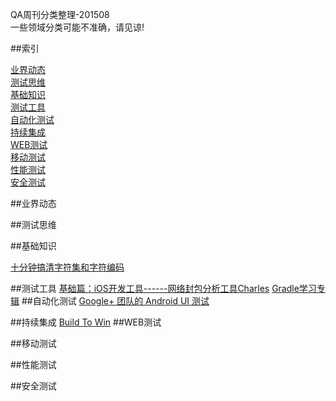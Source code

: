 QA周刊分类整理-201508<br />
一些领域分类可能不准确，请见谅!  


##索引

[业界动态](#NEWS)<br />
[测试思维](#TEST)<br />
[基础知识](#BASIC)<br />
[测试工具](#TESTTOOLS)<br />
[自动化测试](#AUTOTEST)<br />
[持续集成](#CI)<br />
[WEB测试](#WEBTEST)<br />
[移动测试](#MOBILETEST)<br />
[性能测试](#PERFORMANCETEST)<br />
[安全测试](#SECURITYTEST)<br />

<a name="NEWS"></a>
##业界动态

<a name="TEST"></a>
##测试思维

<a name="BASIC"></a>
##基础知识

[十分钟搞清字符集和字符编码](http://cenalulu.github.io/linux/character-encoding/ "字符集和编码无疑是IT菜鸟甚至是各种大神的头痛问题。当遇到纷繁复杂的字符集，各种火星文和乱码时，问题的定位往往变得非常困难。
本文就将会从原理方面对字符集和编码做个简单的科普介绍，同时也会介绍一些通用的乱码故障定位的方法以方便读者以后能够更从容的定位相关问题")

<a name="TESTTOOLS"></a>
##测试工具
[基础篇：iOS开发工具------网络封包分析工具Charles](http://www.infoq.com/cn/articles/network-packet-analysis-tool-charles
"Charles是在Mac下常用的截取网络封包的工具，Charles通过将自己设置成系统的网络访问代理服务器，使得所有的网络访问请求都通过它来完成，从而实现了网络封包的截取和分析")
[Gradle学习专辑](https://testerhome.com/topics/1718)
<a name="AUTOTEST"></a>
##自动化测试
[Google+ 团队的 Android UI 测试](http://allenlsy.com/android-ui-tests-in-google-plus-team/
"看看Google团队如何做Android UI测试，另外文章中提到了几个非常优秀的测试工具，期待大拿们调研分享!")

<a name="CI"></a>
##持续集成
[Build To Win](http://zhuanlan.zhihu.com/goujianzhifa/20003750
 "本文介绍的各种 Build To 类型，是作者（《构建之法》作者 邹欣）以前在微软亚洲研究院工作的时候和同事们讨论的时候用的名词，各种软件构建的方式都各有其适用范围，相互的界限也没有那么分明。")
<a name="WEBTEST"></a>
##WEB测试

<a name="MOBILETEST"></a>
##移动测试

<a name="PERFORMANCETEST"></a>
##性能测试

<a name="SECURITYTEST"></a>
##安全测试
